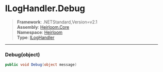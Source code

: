 # ILogHandler.Debug

> **Framework**: .NETStandard,Version=v2.1  
> **Assembly**: [Heirloom.Core][0]  
> **Namespace**: [Heirloom][0]  
> **Type**: [ILogHandler][1]  

--------------------------------------------------------------------------------

### Debug(object)

```cs
public void Debug(object message)
```

[0]: ..\Heirloom.Core.md
[1]: Heirloom.ILogHandler.md
